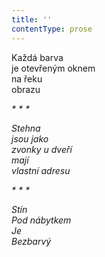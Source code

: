 ```yaml
---
title: ''
contentType: prose
---
```


Každá barva  
je otevřeným oknem  
na řeku  
obrazu

_\* \* \*_

_Stehna  
jsou jako  
zvonky u dveří  
mají  
vlastní adresu_

_\* \* \*_

_Stín  
Pod nábytkem  
Je  
Bezbarvý_
